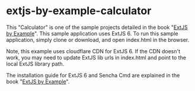 # extjs-by-example-calculator

This "Calculator" is one of the sample projects detailed in the book "[ExtJS by Example](https://www.packtpub.com/web-development/ext-js-example)". This sample application uses ExtJS 6. 
To run this sample application, simply clone or download, and open index.html in the browser.

Note, this example uses cloudflare CDN for ExtJS 6. If the CDN doesn't work, you may need to update ExtJS lib urls in index.html and point to the local ExtJS library path.

The installation guide for ExtJS 6 and Sencha Cmd are explained in the book "[ExtJS by Example](https://www.packtpub.com/web-development/ext-js-example)".
